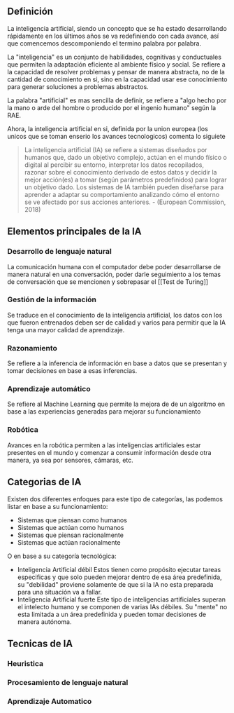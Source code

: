 ## Definición
La inteligencia artificial, siendo un concepto que se ha estado desarrollando rápidamente en los últimos años se va redefiniendo con cada avance, así que comencemos descomponiendo el termino palabra por palabra.

La "inteligencia" es un conjunto de habilidades, cognitivas y conductuales que permiten la adaptación eficiente al ambiente físico y social. Se refiere a la capacidad de resolver problemas y pensar de manera abstracta, no de la cantidad de conocimiento en si, sino en la capacidad usar ese conocimiento para generar soluciones a problemas abstractos.

La palabra "artificial" es mas sencilla de definir, se refiere a "algo hecho por la mano o arde del hombre o producido por el ingenio humano" según la RAE.

Ahora, la inteligencia artificial en si, definida por la union europea (los unicos que se toman enserio los avances tecnologicos) comenta lo siguiete

> La inteligencia artificial (IA) se refiere a sistemas diseñados por humanos que, dado un objetivo complejo, actúan en el mundo físico o digital al percibir su entorno, interpretar los datos recopilados, razonar sobre el conocimiento derivado de estos datos y decidir la mejor acción(es) a tomar (según parámetros predefinidos) para lograr un objetivo dado. Los sistemas de IA también pueden diseñarse para aprender a adaptar su comportamiento analizando cómo el entorno se ve afectado por sus acciones anteriores. 
\- (European Commission, 2018)

## Elementos principales de la IA 

### Desarrollo de lenguaje natural
La comunicación humana con el computador debe poder desarrollarse de manera natural en una conversación, poder darle seguimiento a los temas de conversación que se mencionen y sobrepasar el [[Test de Turing]] 

### Gestión de la información
Se traduce en el conocimiento de la inteligencia artificial, los datos con los que fueron entrenados deben ser de calidad y varios para permitir que la IA tenga una mayor calidad de aprendizaje.

### Razonamiento
Se refiere a la inferencia de información en base a datos que se presentan y tomar decisiones en base a esas inferencias.
### Aprendizaje automático
Se refiere al Machine Learning que permite la mejora de de un algoritmo en base a las experiencias generadas para mejorar su funcionamiento 

### Robótica
Avances en la robótica permiten a las inteligencias artificiales estar presentes en el mundo y comenzar a consumir información desde otra manera, ya sea por sensores, cámaras, etc.

## Categorias de IA

Existen dos diferentes enfoques para este tipo de categorías, las podemos listar en base a su funcionamiento: 
- Sistemas que piensan como humanos 
- Sistemas que actúan como humanos 
- Sistemas que piensan racionalmente 
- Sistemas que actúan racionalmente

O en base a su categoría tecnológica:
- Inteligencia Artificial débil
	Estos tienen como propósito ejecutar tareas especificas y que solo pueden mejorar dentro de esa área predefinida, su "debilidad" proviene solamente de que si la IA no esta preparada para una situación va a fallar.
- Inteligencia Artificial fuerte 
	Este tipo de inteligencias artificiales superan el intelecto humano y se componen de varias IAs débiles. Su "mente" no esta limitada a un área predefinida y pueden tomar decisiones de manera autónoma.

## Tecnicas de IA 

### Heuristica
### Procesamiento de lenguaje natural
### Aprendizaje Automatico
